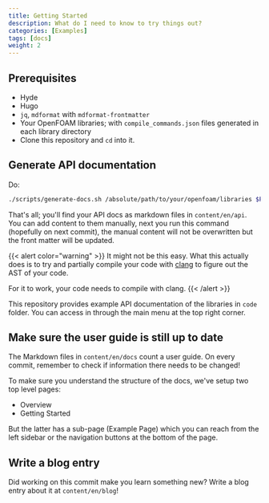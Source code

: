 ```yaml
---
title: Getting Started
description: What do I need to know to try things out?
categories: [Examples]
tags: [docs]
weight: 2
---
```


## Prerequisites

- Hyde
- Hugo
- `jq`, `mdformat` with `mdformat-frontmatter`
- Your OpenFOAM libraries; with `compile_commands.json` files generated in each library directory 
- Clone this repository and `cd` into it.


## Generate API documentation

Do:
```bash
./scripts/generate-docs.sh /absolute/path/to/your/openfoam/libraries $PWD/content/en/api
```
That's all; you'll find  your API docs as markdown files in `content/en/api`.
You can add content to them manually, next you run this command (hopefully on next
commit), the manual content will not be overwritten but the front matter will be updated.

{{< alert color="warning" >}}
It might not be this easy. What this actually does is to try and partially compile your code
with [clang](https://clang.llvm.org/doxygen/group__CINDEX.html) to figure out the AST of your
code.

For it to work, your code needs to compile with clang.
{{< /alert >}}

This repository provides example API documentation of the libraries in `code` folder.
You can access in through the main menu at the top right corner.

## Make sure the user guide is still up to date

The Markdown files in `content/en/docs` count a user guide. On every commit, remember to check
if information there needs to be changed!

To make sure you understand the structure of the docs, we've setup two top level pages:
- Overview
- Getting Started

But the latter has a sub-page (Example Page) which you can reach from the left sidebar
or the navigation buttons at the bottom of the page.

## Write a blog entry

Did working on this commit make you learn something new? Write a blog entry about it at
`content/en/blog`!
